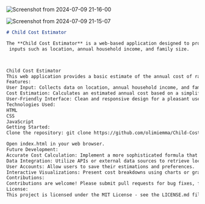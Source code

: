 ![Screenshot from 2024-07-09 21-16-00](https://github.com/olimiemma/Child-Cost-Estimator/assets/98601170/1153ee3e-b783-43c2-bd04-b045ec953a34)

![Screenshot from 2024-07-09 21-15-07](https://github.com/olimiemma/Child-Cost-Estimator/assets/98601170/fd95009e-75b1-4957-8c51-e7cb9ebd135d)

```markdown
# Child Cost Estimator

The **Child Cost Estimator** is a web-based application designed to provide an estimate of the annual cost of raising a child based on user
 inputs such as location, annual household income, and family size.



Child Cost Estimator
This web application provides a basic estimate of the annual cost of raising a child based on user-provided information.
Features:
User Input: Collects data on location, annual household income, and family size.
Cost Estimation: Calculates an estimated annual cost based on a simplified formula (currently a placeholder).
User-Friendly Interface: Clean and responsive design for a pleasant user experience.
Technologies Used:
HTML
CSS
JavaScript
Getting Started:
Clone the repository: git clone https://github.com/olimiemma/Child-Cost-Estimator.git

Open index.html in your web browser.
Future Development:
Accurate Cost Calculation: Implement a more sophisticated formula that considers various factors like housing, healthcare, education, childcare, and more.
Data Integration: Utilize APIs or external data sources to retrieve location-specific cost information.
User Accounts: Allow users to save their estimations and preferences.
Interactive Visualizations: Present cost breakdowns using charts or graphs.
Contributions:
Contributions are welcome! Please submit pull requests for bug fixes, feature enhancements, or improvements to the code.
License:
This project is licensed under the MIT License - see the LICENSE.md file for details.
